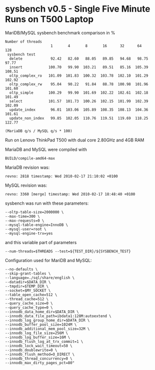 
# sysbench v0.5 - Single Five Minute Runs on T500 Laptop

MariDB/MySQL sysbench benchmark comparison in %


```
Number of threads
                     1       4       8       16      32      64      128
 sysbench test
  delete             92.42   82.60   88.05   89.85   94.68   98.75   97.77
  insert            100.70   99.90  103.21   89.51   85.16  105.39  108.51
  oltp_complex_ro   101.09  101.83  100.32  103.78  102.10  101.29  102.92
  oltp_complex_rw    95.04   90.22   91.84   88.78  100.98  101.96  101.60
  oltp_simple       100.29   99.90  101.69  102.22  102.61  102.18  101.49
  select            101.57  101.73  100.26  102.15  101.99  102.39  102.09
  update_index       96.01  103.06  105.89  108.35  108.13  104.36  101.61
  update_non_index   99.85  102.05  110.76  119.51  119.69  118.25  122.77

(MariaDB q/s / MySQL q/s * 100)
```

Run on Lenovo ThinkPad T500 with dual core 2.80GHz and 4GB RAM


MariaDB and MySQL were compiled with


```
BUILD/compile-amd64-max
```

MariaDB revision was:


```
revno: 2818 timestamp: Wed 2010-02-17 21:10:02 +0100
```

MySQL revision was:


```
revno: 3360 [merge] timestamp: Wed 2010-02-17 18:48:40 +0100
```

sysbench was run with these parameters:


```
--oltp-table-size=2000000 \
--max-time=300 \
--max-requests=0 \
--mysql-table-engine=InnoDB \
--mysql-user=root \
--mysql-engine-trx=yes
```

and this variable part of parameters


```
--num-threads=$THREADS --test=${TEST_DIR}/${SYSBENCH_TEST}
```

Configuration used for MariDB and MySQL:


```
--no-defaults \
--skip-grant-tables \
--language=./sql/share/english \
--datadir=$DATA_DIR \
--tmpdir=$TEMP_DIR \
--socket=$MY_SOCKET \
--table_open_cache=512 \
--thread_cache=512 \
--query_cache_size=0 \
--query_cache_type=0 \
--innodb_data_home_dir=$DATA_DIR \
--innodb_data_file_path=ibdata1:128M:autoextend \
--innodb_log_group_home_dir=$DATA_DIR \
--innodb_buffer_pool_size=1024M \
--innodb_additional_mem_pool_size=32M \
--innodb_log_file_size=256M \
--innodb_log_buffer_size=16M \
--innodb_flush_log_at_trx_commit=1 \
--innodb_lock_wait_timeout=50 \
--innodb_doublewrite=0 \
--innodb_flush_method=O_DIRECT \
--innodb_thread_concurrency=0 \
--innodb_max_dirty_pages_pct=80"
```
